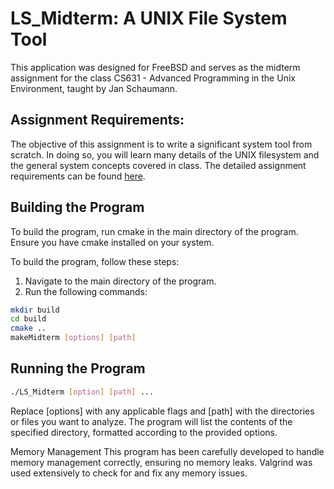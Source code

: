 # LS_Midterm: A UNIX File System Tool
This application was designed for FreeBSD and serves as the midterm assignment for the class CS631 - Advanced Programming in the Unix Environment, taught by Jan Schaumann.

## Assignment Requirements:
The objective of this assignment is to write a significant system tool from scratch. In doing so, you will learn many details of the UNIX filesystem and the general system concepts covered in class. The detailed assignment requirements can be found [here](https://stevens.netmeister.org/631/f23-midterm.html).

## Building the Program
To build the program, run cmake in the main directory of the program. Ensure you have cmake installed on your system.

To build the program, follow these steps:

1. Navigate to the main directory of the program.
2. Run the following commands:
```sh
mkdir build
cd build
cmake ..
makeMidterm [options] [path]
```

## Running the Program

```sh
./LS_Midterm [option] [path] ...
```

Replace [options] with any applicable flags and [path] with the directories or files you want to analyze. The program will list the contents of the specified directory, formatted according to the provided options.

Memory Management
This program has been carefully developed to handle memory management correctly, ensuring no memory leaks. Valgrind was used extensively to check for and fix any memory issues.

